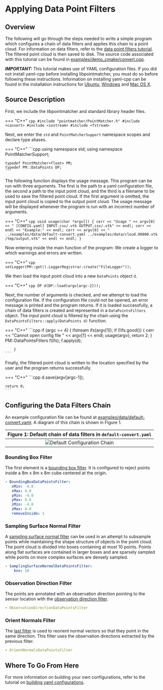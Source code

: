 # Applying Data Point Filters

## Overview

The following will go through the steps needed to write a simple program which configures a chain of data filters and applies this chain to a point cloud.  For information on data filters, refer to the [data point filters tutorial](DataFilters.md).  The filtered point cloud is then saved to disk.  The source code associated with this tutorial can be found in [examples/demo_cmake/convert.cpp](https://github.com/norlab-ulaval/libpointmatcher/blob/master/examples/demo_cmake/convert.cpp).

***IMPORTANT:*** This tutorial makes use of YAML configuration files.  If you did not install yaml-cpp before installing libpointmatcher, you must do so before following these instructions.  Information on installing yaml-cpp can be found in the installation instructions for [Ubuntu](CompilationUbuntu.md), [Windows](CompilationWindows.md) and [Mac OS X](CompilationMac.md).

## Source Description

First, we include the libpointmatcher and standard library header files.

=== "C++"
    ```cpp
    #include "pointmatcher/PointMatcher.h"
    #include <cassert>
    #include <iostream>
    #include <fstream>
    ```

Next, we enter the `std` and `PointMatcherSupport` namespace scopes and declare type aliases.

=== "C++"
    ```cpp
    using namespace std;
    using namespace PointMatcherSupport;
    
    typedef PointMatcher<float> PM;
    typedef PM::DataPoints DP;
    ```

The following function displays the usage message.  This program can be run with three arguments.  The first is the path to a yaml configuration file, the second a path to the input point cloud, and the third is a filename to be used to save the filtered point cloud.  If the first argument is omitted, the input point cloud is copied to the output point cloud.  The usage message will be displayed whenever the program is run with an incorrect number of arguments.

=== "C++"
    ```cpp
    void usage(char *argv[])
    {
        cerr << "Usage " << argv[0] << " [CONFIG.yaml] INPUT.csv/.vtk OUTPUT.csv/.vtk" << endl;
        cerr << endl << "Example:" << endl;
        cerr << argv[0] << " ../examples/data/default-convert.yaml ../examples/data/cloud.00000.vtk /tmp/output.vtk" << endl << endl;
    }
    ```

Now entering inside the main function of the program:  We create a logger to which warnings and errors are written.

=== "C++"
    ```cpp
    setLogger(PM::get().LoggerRegistrar.create("FileLogger"));
    ```

We then load the input point cloud into a new `DataPoints` object `d`.

=== "C++"
    ```cpp
    DP d(DP::load(argv[argc-2]));
    ```

Next, the number of arguments is checked, and we attempt to load the configuration file.  If the configuration file could not be opened, an error message is printed and the program returns.  If it is loaded successfully, a chain of data filters is created and represented in a `DataPointsFilters` object.  The input point cloud is filtered by the chain using the `DataPointsFilters::apply(DataPoints d)` function. 

=== "C++"
    ```cpp
    if (argc == 4)
        {
            ifstream ifs(argv[1]);
            if (!ifs.good())
            {
                cerr << "Cannot open config file " << argv[1] << endl;
                usage(argv);
                return 2;
            }
            PM::DataPointsFilters f(ifs);
            f.apply(d);
    
        }
    ```

Finally, the filtered point cloud is written to the location specified by the user and the program returns successfully.

=== "C++"
    ```cpp
    d.save(argv[argc-1]);
        
    return 0;
    ```

## Configuring the Data Filters Chain

An example configuration file can be found at [examples/data/default-convert.yaml](https://github.com/norlab-ulaval/libpointmatcher/blob/master/examples/data/default-convert.yaml).  A diagram of this chain is shown in Figure 1.

|**Figure 1**: Default chain of data filters in `default-convert.yaml`|
|:---:|
| ![Default Configuration Chain](images/DefaultConvertChain.png) |


### Bounding Box Filter

The first element is a [bounding box filter](DataFilters.md#boundingboxhead). It is configured to reject points inside a 8m x 8m x 8m cube centered at the origin. 

```yaml
- BoundingBoxDataPointsFilter:
   xMin: -4.0
   xMax: 4.0
   yMin: -4.0
   yMax: 4.0
   zMin: -4.0
   zMax: 4.0
   removeInside: 1
```

### Sampling Surface Normal Filter

A [sampling surface normal filter](DataFilters.md#samplingnormhead) can be used in an attempt to subsample points while maintaining the shape structure of objects in the point cloud.  The point cloud is divided into boxes containing at most 10 points.  Points along flat surfaces are contained in larger boxes and are sparsely sampled while points on more complex surfaces are densely sampled. 

```yaml
- SamplingSurfaceNormalDataPointsFilter:
    knn: 10
```

### Observation Direction Filter

The points are annotated with an observation direction pointing to the sensor location with the [observation direction filter](DataFilters.md#obsdirectionhead).

```yaml
- ObservationDirectionDataPointsFilter
```

### Orient Normals Filter

The [last filter](DataFilters.md#orientnormalshead) is used to reorient normal vectors so that they point in the same direction.  This filter uses the observation directions extracted by the previous filter.

```yaml
- OrientNormalsDataPointsFilter
```

## Where To Go From Here

For more information on building your own configurations, refer to the tutorial on [building yaml configurations](Configuration.md).

